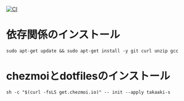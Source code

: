 [![CI](https://github.com/takaaki-s/dotfiles/actions/workflows/check.yml/badge.svg)](https://github.com/takaaki-s/dotfiles/actions/workflows/check.yml)


# 依存関係のインストール

```
sudo apt-get update && sudo apt-get install -y git curl unzip gcc
```

# chezmoiとdotfilesのインストール

```
sh -c "$(curl -fsLS get.chezmoi.io)" -- init --apply takaaki-s
```
